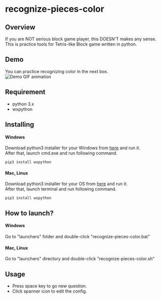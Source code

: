 # recognize-pieces-color

## Overview
If you are NOT serious block game player, this DOESN'T makes any sense.
This is practice tools for Tetris-like Block game written in python.

## Demo
You can practice recognizing color in the next box.   
![Demo GIF animation](https://github.com/k-rakko/recognize-pieces-color/blob/master/media/demo.gif)    

## Requirement
- python 3.x
- wxpython

## Installing
#### Windows
Download python3 installer for your Windows from [here](https://www.python.org/downloads/) and run it.  
After that, launch cmd.exe and run following command.  

```
pip3 install wxpython
```

#### Mac, Linux
Download python3 installer for your OS from [here](https://www.python.org/downloads/) and run it.  
After that, launch terminal and run following command.  

```
pip3 install wxpython
```

## How to launch?
#### Windows
Go to "launchers" folder and double-click "recognize-pieces-color.bat"

#### Mac, Linux
Go to "launchers" directory and double-click "recognize-pieces-color.sh"

## Usage
- Press space key to go new question.  
- Click spanner icon to edit the config.  

